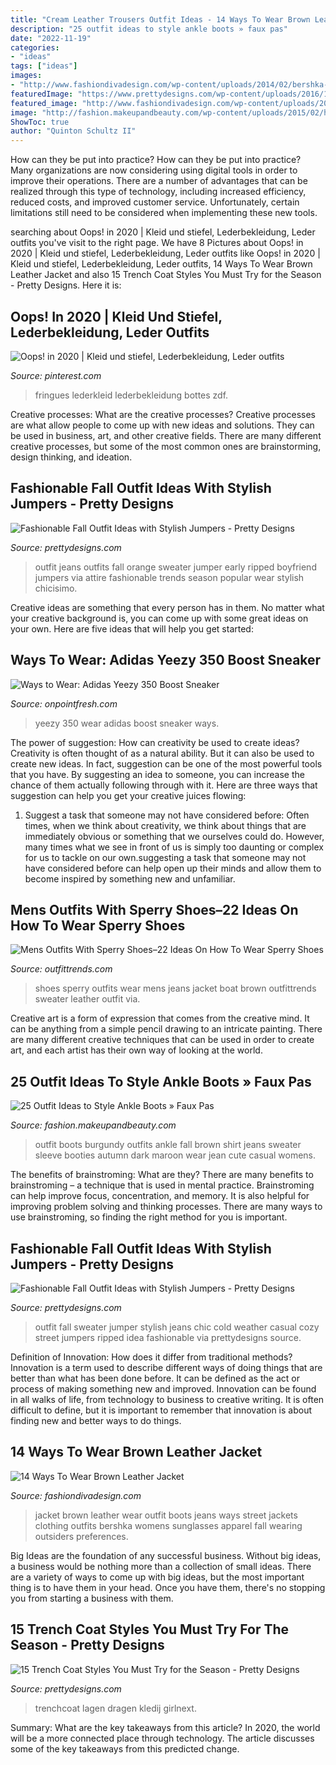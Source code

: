 ```yaml
---
title: "Cream Leather Trousers Outfit Ideas - 14 Ways To Wear Brown Leather Jacket"
description: "25 outfit ideas to style ankle boots » faux pas"
date: "2022-11-19"
categories:
- "ideas"
tags: ["ideas"]
images:
- "http://www.fashiondivadesign.com/wp-content/uploads/2014/02/bershka-marron-hm-chaquetaslook-main-single.jpg"
featuredImage: "https://www.prettydesigns.com/wp-content/uploads/2016/10/Black-Outfit.jpg"
featured_image: "http://www.fashiondivadesign.com/wp-content/uploads/2014/02/bershka-marron-hm-chaquetaslook-main-single.jpg"
image: "http://fashion.makeupandbeauty.com/wp-content/uploads/2015/02/how-to-style-ankle-boots-12.jpg"
ShowToc: true
author: "Quinton Schultz II"
---
```



How can they be put into practice?
How can they be put into practice? Many organizations are now considering using digital tools in order to improve their operations.  There are a number of advantages that can be realized through this type of technology, including increased efficiency, reduced costs, and improved customer service. Unfortunately, certain limitations still need to be considered when implementing these new tools.

	

		
searching about Oops! in 2020 | Kleid und stiefel, Lederbekleidung, Leder outfits you've visit to the right page. We have 8 Pictures about Oops! in 2020 | Kleid und stiefel, Lederbekleidung, Leder outfits like Oops! in 2020 | Kleid und stiefel, Lederbekleidung, Leder outfits, 14 Ways To Wear Brown Leather Jacket and also 15 Trench Coat Styles You Must Try for the Season - Pretty Designs. Here it is:
		
    
## Oops! In 2020 | Kleid Und Stiefel, Lederbekleidung, Leder Outfits

<img loading=lazy src="https://i.pinimg.com/736x/33/83/87/338387fa3e8ff5cd497fd7220c0b5f68.jpg" onerror="this.onerror=null;this.src='https://tse3.mm.bing.net/th?id=OIP.3i8rW5xr6gTJa_t7WUnBmwHaLH&amp;pid=15.1';" alt="Oops! in 2020 | Kleid und stiefel, Lederbekleidung, Leder outfits">

_Source: pinterest.com_

>fringues lederkleid lederbekleidung bottes zdf. 

	

Creative processes: What are the creative processes?
Creative processes are what allow people to come up with new ideas and solutions. They can be used in business, art, and other creative fields. There are many different creative processes, but some of the most common ones are brainstorming, design thinking, and ideation.

    
## Fashionable Fall Outfit Ideas With Stylish Jumpers - Pretty Designs

<img loading=lazy src="http://www.prettydesigns.com/wp-content/uploads/2014/10/Orange-Jumper-Outfit-with-Ripped-Jeans.jpg" onerror="this.onerror=null;this.src='https://tse2.mm.bing.net/th?id=OIP.G99dcSe8vZEkUGF6IsTEowHaK2&amp;pid=15.1';" alt="Fashionable Fall Outfit Ideas with Stylish Jumpers - Pretty Designs">

_Source: prettydesigns.com_

>outfit jeans outfits fall orange sweater jumper early ripped boyfriend jumpers via attire fashionable trends season popular wear stylish chicisimo. 

	

Creative ideas are something that every person has in them. No matter what your creative background is, you can come up with some great ideas on your own. Here are five ideas that will help you get started: 

    
## Ways To Wear: Adidas Yeezy 350 Boost Sneaker

<img loading=lazy src="http://onpointfresh.com/wp-content/uploads/2016/03/CeAicA-WIAAWa22.jpg" onerror="this.onerror=null;this.src='https://tse1.mm.bing.net/th?id=OIP.yfU8QHlhpqqSI8FfjfZj5wHaHa&amp;pid=15.1';" alt="Ways to Wear: Adidas Yeezy 350 Boost Sneaker">

_Source: onpointfresh.com_

>yeezy 350 wear adidas boost sneaker ways. 

	

The power of suggestion: How can creativity be used to create ideas?
Creativity is often thought of as a natural ability. But it can also be used to create new ideas. In fact, suggestion can be one of the most powerful tools that you have. By suggesting an idea to someone, you can increase the chance of them actually following through with it. Here are three ways that suggestion can help you get your creative juices flowing: 
1. Suggest a task that someone may not have considered before: Often times, when we think about creativity, we think about things that are immediately obvious or something that we ourselves could do. However, many times what we see in front of us is simply too daunting or complex for us to tackle on our own.suggesting a task that someone may not have considered before can help open up their minds and allow them to become inspired by something new and unfamiliar. 

    
## Mens Outfits With Sperry Shoes–22 Ideas On How To Wear Sperry Shoes

<img loading=lazy src="https://www.outfittrends.com/wp-content/uploads/2016/06/2e6fc651f4f3a597264f47b2b5874cd7.jpg" onerror="this.onerror=null;this.src='https://tse2.mm.bing.net/th?id=OIP.yOCMW5c---xL2bZ4uTFETgHaLH&amp;pid=15.1';" alt="Mens Outfits With Sperry Shoes–22 Ideas On How To Wear Sperry Shoes">

_Source: outfittrends.com_

>shoes sperry outfits wear mens jeans jacket boat brown outfittrends sweater leather outfit via. 

	

Creative art is a form of expression that comes from the creative mind. It can be anything from a simple pencil drawing to an intricate painting. There are many different creative techniques that can be used in order to create art, and each artist has their own way of looking at the world.

    
## 25 Outfit Ideas To Style Ankle Boots » Faux Pas

<img loading=lazy src="http://fashion.makeupandbeauty.com/wp-content/uploads/2015/02/how-to-style-ankle-boots-12.jpg" onerror="this.onerror=null;this.src='https://tse3.mm.bing.net/th?id=OIP.U1sFZybZtYnDbp0rOAqligHaP9&amp;pid=15.1';" alt="25 Outfit Ideas to Style Ankle Boots » Faux Pas">

_Source: fashion.makeupandbeauty.com_

>outfit boots burgundy outfits ankle fall brown shirt jeans sweater sleeve booties autumn dark maroon wear jean cute casual womens. 

	

The benefits of brainstroming: What are they?
There are many benefits to brainstroming – a technique that is used in mental practice. Brainstroming can help improve focus, concentration, and memory. It is also helpful for improving problem solving and thinking processes. There are many ways to use brainstroming, so finding the right method for you is important.

    
## Fashionable Fall Outfit Ideas With Stylish Jumpers - Pretty Designs

<img loading=lazy src="http://www.prettydesigns.com/wp-content/uploads/2014/10/Black-Jumper-with-Ripped-Jeans-for-Fall.jpg" onerror="this.onerror=null;this.src='https://tse2.mm.bing.net/th?id=OIP.gMGvScFrSvOMZgCjRU32UgHaK3&amp;pid=15.1';" alt="Fashionable Fall Outfit Ideas with Stylish Jumpers - Pretty Designs">

_Source: prettydesigns.com_

>outfit fall sweater jumper stylish jeans chic cold weather casual cozy street jumpers ripped idea fashionable via prettydesigns source. 

	

Definition of Innovation: How does it differ from traditional methods?
Innovation is a term used to describe different ways of doing things that are better than what has been done before. It can be defined as the act or process of making something new and improved. Innovation can be found in all walks of life, from technology to business to creative writing. It is often difficult to define, but it is important to remember that innovation is about finding new and better ways to do things.

    
## 14 Ways To Wear Brown Leather Jacket

<img loading=lazy src="http://www.fashiondivadesign.com/wp-content/uploads/2014/02/bershka-marron-hm-chaquetaslook-main-single.jpg" onerror="this.onerror=null;this.src='https://tse2.mm.bing.net/th?id=OIP.7OSqPQ4_80g7YiIzeH80TwHaK3&amp;pid=15.1';" alt="14 Ways To Wear Brown Leather Jacket">

_Source: fashiondivadesign.com_

>jacket brown leather wear outfit boots jeans ways street jackets clothing outfits bershka womens sunglasses apparel fall wearing outsiders preferences. 

	

Big Ideas are the foundation of any successful business. Without big ideas, a business would be nothing more than a collection of small ideas. There are a variety of ways to come up with big ideas, but the most important thing is to have them in your head. Once you have them, there's no stopping you from starting a business with them.

    
## 15 Trench Coat Styles You Must Try For The Season - Pretty Designs

<img loading=lazy src="https://www.prettydesigns.com/wp-content/uploads/2016/10/Black-Outfit.jpg" onerror="this.onerror=null;this.src='https://tse1.mm.bing.net/th?id=OIP.fE4zkj7703SzLd9PPzPKMQHaLH&amp;pid=15.1';" alt="15 Trench Coat Styles You Must Try for the Season - Pretty Designs">

_Source: prettydesigns.com_

>trenchcoat lagen dragen kledij girlnext. 

	

Summary: What are the key takeaways from this article?
In 2020, the world will be a more connected place through technology. The article discusses some of the key takeaways from this predicted change.

